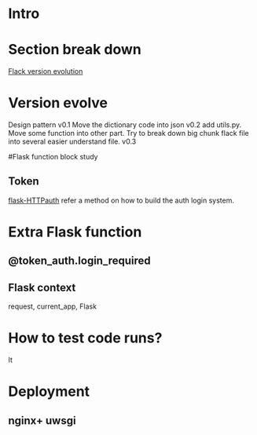 # Intro
# Section break down
[Flack version evolution](https://www.youtube.com/watch?v=tdIIJuPh3SI&feature=youtu.be&t=439)
[]()
[]()
[]()
[]()
# Version evolve
Design pattern
v0.1 
Move the dictionary code into json
v0.2
add utils.py. Move some function into other part. Try to break down big chunk flack file into several easier understand file.
v0.3

#Flask function block study
## Token
[flask-HTTPauth]([https://flask-httpauth.readthedocs.io/en/latest/](https://flask-httpauth.readthedocs.io/en/latest/)) refer a method on how to build the auth login system. 




# Extra Flask function
## @token_auth.login_required

## Flask context
request, current_app, Flask

# How to test code runs?
It

# Deployment
## nginx+ uwsgi
<!--stackedit_data:
eyJoaXN0b3J5IjpbLTUzNjA1MjQ1XX0=
-->